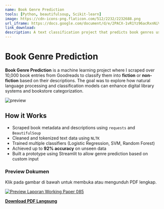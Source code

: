 ```yaml
---
name: Book Genre Prediction
tools: [Python, beautifulsoup, Scikit-learn]
image: https://cdn-icons-png.flaticon.com/512/2232/2232688.png
url_iframe: https://docs.google.com/document/d/e/2PACX-1vR1Yz96acRxnNiVev2bxQMwuc8K7YmV9ErdghhV2Riitm2EQ-wtMsG_nJB-YZBT5NXYr5To6J11ELEq/pub?embedded=true
link_download: 
description: A text classification project that predicts book genres using web scraping and machine learning, achieving 92% accuracy on real-world book descriptions.
---
```


# Book Genre Prediction

**Book Genre Prediction** is a machine learning project where I scraped over 10,000 book entries from Goodreads to classify them into **fiction** or **non-fiction** based on their descriptions. The goal was to explore how natural language processing and classification models can enhance digital library systems and bookstore categorization.

![preview](https://miro.medium.com/v2/0*Y233bh8widEIPLpn.png)

## How it Works

- Scraped book metadata and descriptions using `requests` and `BeautifulSoup`
- Cleaned and tokenized text data using `NLTK`
- Trained multiple classifiers (Logistic Regression, SVM, Random Forest)
- Achieved up to **92% accuracy** on unseen data
- Built a prototype using Streamlit to allow genre prediction based on custom input

### Preview Dokumen

Klik pada gambar di bawah untuk membuka atau mengunduh PDF lengkap.

[![Preview Laporan Working Paper 085](httpsd://example.com/path/to/your/preview-image.png)](https://example.com/path/to/your/full-document.pdf)

**[Download PDF Langsung](https://example.com/path/to/your/full-document.pdf)**
<!-- <p class="text-center">
{% include elements/button.html link="https://github.com/yourusername/book-genre-prediction" text="Learn More" %}
</p> -->
